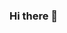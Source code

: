 ### Hi there 👋

<!--
**kcbreuil/kcbreuil** is a ✨ _special_ ✨ repository because its `README.md` (this file) appears on your GitHub profile.

Here are some ideas to get you started:

- 🔭 I’m currently working on a UI for a simple music API 
- 🌱 I’m currently learning Gatsbyjs + GraphQL
- 👯 I’m looking to collaborate on anything! Shoot me an email :D 
- 🤔 I’m looking for help with becoming an expert at the MERN stack 
- 💬 Ask me about my two cats and chihuahua 
- 📫 How to reach me: kaitlynbreuil@gmail.com 
- 😄 Pronouns: she/her 
- ⚡ Fun fact: I have an instagram that documents people crying during movies (it's mostly me) @miss.tearz 
-->

